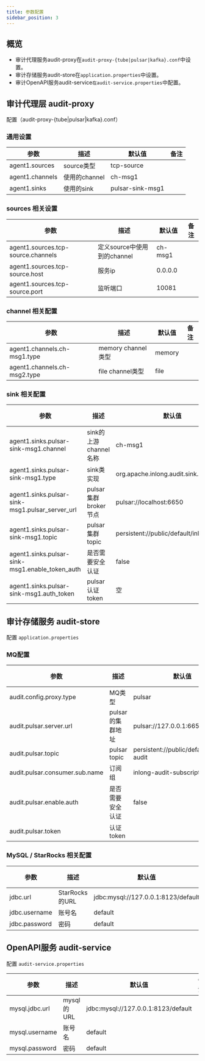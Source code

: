 ```yaml
---
title: 参数配置 
sidebar_position: 3
---
```


## 概览

* 审计代理服务audit-proxy在`audit-proxy-{tube|pulsar|kafka}.conf`中设置。
* 审计存储服务audit-store在`application.properties`中设置。
* 审计OpenAPI服务audit-service`在audit-service.properties`中配置。

## 审计代理层 audit-proxy 
配置（audit-proxy-{tube|pulsar|kafka}.conf）

### 通用设置

| 参数                         | 描述                                        | 默认值                                                | 备注                                                   |
|----------------------------|---------------------------------------------|-------------------------------------------------------|--------------------------------------------------------|
| agent1.sources     | source类型  |    tcp-source                                            |                                                        |
| agent1.channels            | 使用的channel                         | ch-msg1                                             |                                                        |
| agent1.sinks      | 使用的sink | pulsar-sink-msg1                                            |                                                        |


### sources 相关设置

| 参数                       | 描述               | 默认值  | 备注                                        |
|---------------------------|--------------------|-------|---------------------------------------------|
| agent1.sources.tcp-source.channels | 定义source中使用到的channel  | ch-msg1  |                                            |
| agent1.sources.tcp-source.host | 服务ip  | 0.0.0.0  |                                            |
| agent1.sources.tcp-source.port         | 监听端口  | 10081   | |

### channel 相关配置

| 参数                       | 描述                      | 默认值 | 备注 |
|--------------------------|----------------------------|------|-----|
| agent1.channels.ch-msg1.type     | memory channel类型   | memory    |     |
| agent1.channels.ch-msg2.type  | file channel类型  | file   |     |

### sink 相关配置

| 参数                     | 描述                            | 默认值 | 备注 |
|------------------------|----------------------------------|-------|-----|
| agent1.sinks.pulsar-sink-msg1.channel | sink的上游channel名称               | ch-msg1 |     |
| agent1.sinks.pulsar-sink-msg1.type  | sink类实现        | org.apache.inlong.audit.sink.PulsarSink     |     |
| agent1.sinks.pulsar-sink-msg1.pulsar_server_url    | pulsar集群broker节点            | pulsar://localhost:6650     |     |
| agent1.sinks.pulsar-sink-msg1.topic    | pulsar集群topic | persistent://public/default/inlong-audit     |     |
| agent1.sinks.pulsar-sink-msg1.enable_token_auth    | 是否需要安全认证 | false     |     |
| agent1.sinks.pulsar-sink-msg1.auth_token    | pulsar认证token | 空     |     |

## 审计存储服务 audit-store 
配置 `application.properties`

### MQ配置

| 参数                         | 描述                                        | 默认值                                                | 备注                                                   |
|----------------------------|---------------------------------------------|-------------------------------------------------------|--------------------------------------------------------|
| audit.config.proxy.type     | MQ类型  |    pulsar                                            |                                                        |
| audit.pulsar.server.url           | pulsar的集群地址                         | pulsar://127.0.0.1:6650                                             |                                                        |
| audit.pulsar.topic      | pulsar topic | persistent://public/default/inlong-audit                                            |                                                        |
| audit.pulsar.consumer.sub.name      | 订阅组 | inlong-audit-subscription                                           |                                                        |
| audit.pulsar.enable.auth      | 是否需要安全认证 | false                                            |                                                        |
| audit.pulsar.token      | 认证token |                                            |                                                        |

### MySQL / StarRocks 相关配置

| 参数                  | 描述               | 默认值                                   | 备注                                        |
|---------------------|--------------------|---------------------------------------|---------------------------------------------|
| jdbc.url      | StarRocks的URL | jdbc:mysql://127.0.0.1:8123/default   |                                            |
| jdbc.username | 账号名  | default                               | |
| jdbc.password | 密码  | default                               | |

## OpenAPI服务 audit-service 
配置 `audit-service.properties`

| 参数                | 描述        | 默认值  | 备注                                        |
|-------------------|-----------|-------|---------------------------------------------|
| mysql.jdbc.url    | mysql的URL | jdbc:mysql://127.0.0.1:8123/default |                                            |
| mysql.username    | 账号名       | default   | |
| mysql.password    | 密码        | default   | |